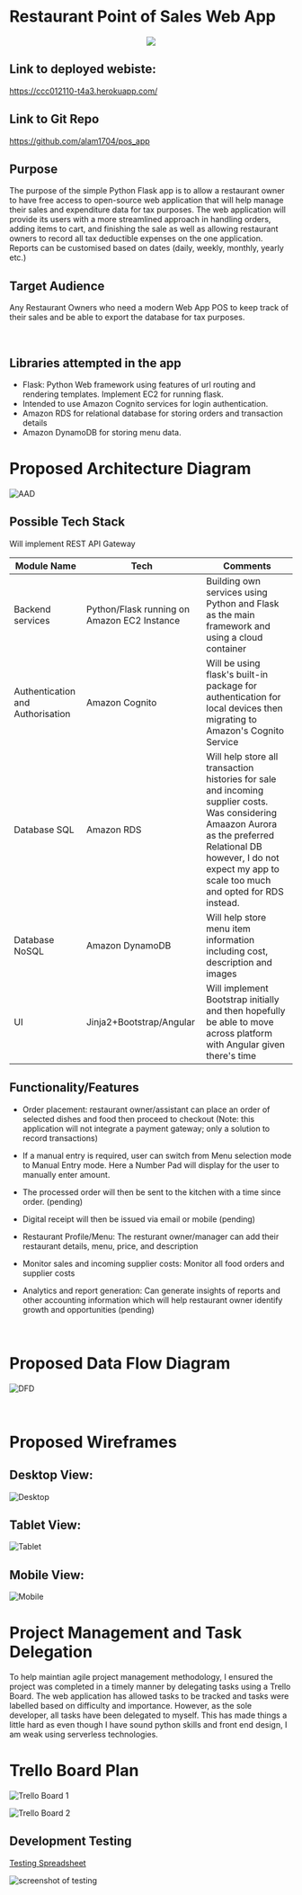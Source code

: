 # Restaurant Point of Sales Web App

<p align="center">
    <img src="docs/logo.png">
</p>

## Link to deployed webiste:

https://ccc012110-t4a3.herokuapp.com/

## Link to Git Repo

https://github.com/alam1704/pos_app

## Purpose

The purpose of the simple Python Flask app is to allow a restaurant owner to have free access to open-source web application that will help manage their sales and expenditure data for tax purposes. The web application will provide its users with a more streamlined approach in handling orders, adding items to cart, and finishing the sale as well as allowing restaurant owners to record all tax deductible expenses on the one application. Reports can be customised based on dates (daily, weekly, monthly, yearly etc.)

## Target Audience

Any Restaurant Owners who need a modern Web App POS to keep track of their sales and be able to export the database for tax purposes.

<br>

## Libraries attempted in the app

- Flask: Python Web framework using features of url routing and rendering templates. Implement EC2 for running flask.
- Intended to use Amazon Cognito services for login authentication.
- Amazon RDS for relational database for storing orders and transaction details
- Amazon DynamoDB for storing menu data. 

# Proposed Architecture Diagram

![AAD](/docs/T4A2_AAD2.drawio.png)

## Possible Tech Stack

Will implement REST API Gateway

| Module Name | Tech | Comments |
| --- | --- | --- |
| Backend services | Python/Flask running on Amazon EC2 Instance |  Building own services using Python and Flask as the main framework and using a cloud container |
| Authentication and Authorisation | Amazon Cognito | Will be using flask's built-in package for authentication for local devices then migrating to Amazon's Cognito Service |
| Database SQL | Amazon RDS | Will help store all transaction histories for sale and incoming supplier costs. Was considering Amaazon Aurora as the preferred Relational DB however, I do not expect my app to scale too much and opted for RDS instead. | 
| Database NoSQL | Amazon DynamoDB | Will help store menu item information including cost, description and images |
| UI | Jinja2+Bootstrap/Angular | Will implement Bootstrap initially and then hopefully be able to move across platform with Angular given there's time |

## Functionality/Features

- Order placement: restaurant owner/assistant can place an order of selected dishes and food then proceed to checkout (Note: this application will not integrate a payment gateway; only a solution to record transactions)

- If a manual entry is required, user can switch from Menu selection mode to Manual Entry mode. Here a Number Pad will display for the user to manually enter amount.

- The processed order will then be sent to the kitchen with a time since order. (pending)

- Digital receipt will then be issued via email or mobile (pending)

- Restaurant Profile/Menu: The resturant owner/manager can add their restaurant details, menu, price, and description

- Monitor sales and incoming supplier costs: Monitor all food orders and supplier costs

- Analytics and report generation: Can generate insights of reports and other accounting information which will help restaurant owner identify growth and opportunities (pending)

<br>

# Proposed Data Flow Diagram

![DFD](/docs/T4A2_dfd.drawio.png)

<br>

# Proposed Wireframes

## Desktop View:

![Desktop](/docs/Desktop.png) 

## Tablet View:

![Tablet](/docs/Tablet.png)

## Mobile View:

![Mobile](/docs/Mobile.png)

# Project Management and Task Delegation

To help maintian agile project management methodology, I ensured the project was completed in a timely manner by delegating tasks using a Trello Board. The web application has allowed tasks to be tracked and tasks were labelled based on difficulty and importance. However, as the sole developer, all tasks have been delegated to myself. This has made things a little hard as even though I have sound python skills and front end design, I am weak using serverless technologies.  

# Trello Board Plan 

![Trello Board 1](/docs/Trello1.png)

![Trello Board 2](/docs/Trello2.png)

## Development Testing

[Testing Spreadsheet](/docs/test.xlsx)

![screenshot of testing](/docs/testing.png)
